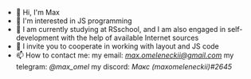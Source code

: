 - 👋 Hi, I'm Max
- 👀 I'm interested in JS programming
- 🌱 I am currently studying at RSschool, and I am also engaged in self-development with the help of available Internet sources
- 💞️ I invite you to cooperate in working with layout and JS code
- 📫 How to contact me: 
        my email: *max.omeleneckii@gmail.com*
        my telegram: *@max_omel*
        my discord: *Макс (maxomeleneckii)#2645*

<!---
maxomeleneckii/maxomeleneckii is a ✨ special ✨ repository because its `README.md` (this file) appears on your GitHub profile.
You can click the Preview link to take a look at your changes.
--->
